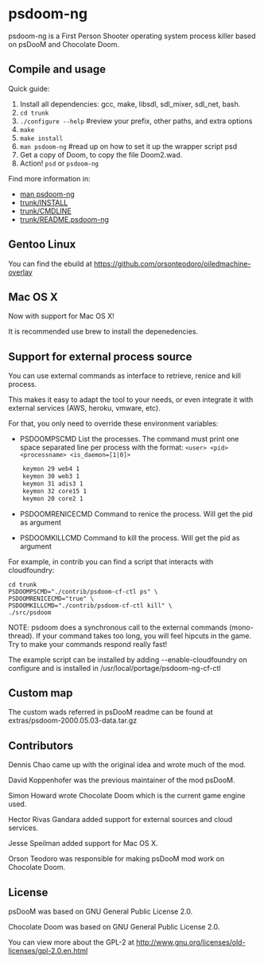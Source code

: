 psdoom-ng
=========

psdoom-ng is a First Person Shooter operating system process killer based on psDooM and Chocolate Doom.


Compile and usage
-----------------

Quick guide: 

 1. Install all dependencies: gcc, make, libsdl, sdl_mixer, sdl_net, bash.
 2. `cd trunk`
 3. `./configure --help` #review your prefix, other paths, and extra options
 4. `make`
 5. `make install`
 6. `man psdoom-ng` #read up on how to set it up the wrapper script psd
 4. Get a copy of Doom, to copy the file Doom2.wad.
 3. Action! `psd` or `psdoom-ng`

Find more information in:
 * [man psdoom-ng](https://github.com/orsonteodoro/psdoom-ng/blob/master/extras/psdoom-ng.pdf)
 * [trunk/INSTALL](https://github.com/orsonteodoro/psdoom-ng/blob/1.6.0/trunk/INSTALL)
 * [trunk/CMDLINE](https://github.com/orsonteodoro/psdoom-ng/blob/1.6.0/trunk/CMDLINE)
 * [trunk/README.psdoom-ng](https://github.com/orsonteodoro/psdoom-ng/blob/master/trunk/README.psdoom-ng) 

Gentoo Linux
------------
You can find the ebuild at https://github.com/orsonteodoro/oiledmachine-overlay

Mac OS X
---------

Now with support for Mac OS X!

It is recommended use brew to install the depenedencies.


Support for external process source
-----------------------------------

You can use external commands as interface to retrieve, renice and kill process.

This makes it easy to adapt the tool to your needs, or even integrate it with external
services (AWS, heroku, vmware, etc).

For that, you only need to override these environment variables:

 * PSDOOMPSCMD List the processes. The command must print one space separated 
   line per process with the format: `<user> <pid> <processname> <is_daemon=[1|0]>`
```bash
    keymon 29 web4 1
    keymon 30 web3 1
    keymon 31 adis3 1
    keymon 32 core15 1
    keymon 20 core2 1
```

 * PSDOOMRENICECMD Command to renice the process. Will get the pid as argument

 * PSDOOMKILLCMD Command to kill the process. Will get the pid as argument


For example, in contrib you can find a script that interacts with cloudfoundry:

    cd trunk
    PSDOOMPSCMD="./contrib/psdoom-cf-ctl ps" \
    PSDOOMRENICECMD="true" \
    PSDOOMKILLCMD="./contrib/psdoom-cf-ctl kill" \
    ./src/psdoom


NOTE: psdoom does a synchronous call to the external commands (mono-thread). If your
command takes too long, you will feel hipcuts in the game. Try to make your commands
respond really fast! 

The example script can be installed by adding --enable-cloudfoundry on configure and is installed in /usr/local/portage/psdoom-ng-cf-ctl

Custom map
----------
The custom wads referred in psDooM readme can be found at extras/psdoom-2000.05.03-data.tar.gz

Contributors
------------
 Dennis Chao came up with the original idea and wrote much of the mod.

 David Koppenhofer was the previous maintainer of the mod psDooM.

 Simon Howard wrote Chocolate Doom which is the current game engine used.

 Hector Rivas Gandara added support for external sources and cloud services.

 Jesse Speilman added support for Mac OS X.

 Orson Teodoro was responsible for making psDooM mod work on Chocolate Doom.

License
-------
 psDooM was based on GNU General Public License 2.0.

 Chocolate Doom was based on GNU General Public License 2.0.

 You can view more about the GPL-2 at http://www.gnu.org/licenses/old-licenses/gpl-2.0.en.html
